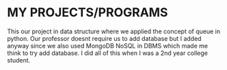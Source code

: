 # MY PROJECTS/PROGRAMS

This our project in data structure where we applied the concept of queue in python. Our professor doesnt require us to add database but I added anyway since we also used MongoDB NoSQL in DBMS which made me think to try add database. 
I did all of this when I was a 2nd year college student.
